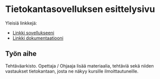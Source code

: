 # Tietokantasovelluksen esittelysivu

Yleisiä linkkejä:

* [Linkki sovellukseeni](https://waxwax.cs.helsinki.fi/tsoha_uus)
* [Linkki dokumentaatiooni](https://github.com/WaffeFIN/Tsoha-Bootstrap/blob/master/doc/dokumentaatio.pdf)

## Työn aihe

Tehtäväarkisto. Opettaja / Ohjaaja lisää materiaalia, tehtäviä sekä niiden vastaukset tietokantaan, josta ne näkyy kursille ilmoittautuneille.
